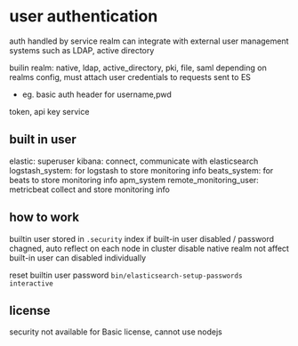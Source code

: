 # user authentication
auth handled by service realm 
can integrate with external user management systems such as LDAP, active directory

builin realm: native, ldap, active_directory, pki, file, saml
depending on realms config, must attach user credentials to requests sent to ES
- eg. basic auth header for username,pwd 
  
token, api key service

## built in user
elastic: superuser
kibana: connect, communicate with elasticsearch
logstash_system: for logstash to store monitoring info
beats_system: for beats to store monitoring info
apm_system
remote_monitoring_user: metricbeat collect and store monitoring info 

## how to work
builtin user stored in `.security` index
if built-in user disabled / password chagned, auto reflect on each node in cluster
disable native realm not affect built-in user
can disabled individually

reset builtin user password `bin/elasticsearch-setup-passwords interactive`

## license
security not available for Basic license, cannot use nodejs


















